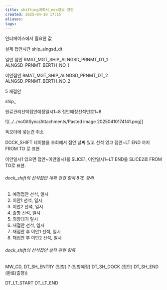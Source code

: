 ```yaml
---
title: shifting계획서_mes정보 관련
created: 2025-04-10 17:15
aliases: 
tags:
---
```

인터페이스에서 필요한 값

실제 접안시간
ship_alngsd_dt 

일반 접안
RMAT_MGT_SHIP_ALNGSD_PRNMT_DT_1
ALNGSD_PRNMT_BERTH_NO_1


이안접안
RMAT_MGT_SHIP_ALNGSD_PRNMT_DT_2
ALNGSD_PRNMT_BERTH_NO_2



5 재접안

ship_

원료관리선박접안예정일시1~8
접안예정선석번호1~8

![[../../noGitSync/Attachments/Pasted image 20250410174141.png]]


독오더에 넣는건 취소

DOCK_SHIFT 테이블을 조회해서
접안 날짜 있고 선석 있고 접안~LT END 까지 FROM TO 로 표현

이안일시1 있으면 
접안~이안일시1를 SLICE1, 이안일시1~LT END를 SLICE2로 FROM TO로 표현.

###### dock_shift의 선석접안 계획 관련 항목 8개. 정리
1. 예정접안 선석, 일시
2. 이안1 선석, 일시
3. 이안2 선석, 일시
4. 출항 선석, 일시
5. 외항대기 일시
6. 재접안 선석, 일시
7. 재접안 후 이안1 선석, 일시
8. 재접안 후 이안2 선석, 일시

###### dock_shift의 선석접안 실적 관련 항목
MW_CD,
DT_SH_ENTRY (입항) ? (입항예정)
DT_SH_DOCK (접안)
DT_SH_END (완료(출항))

DT_LT_START 
DT_LT_END

